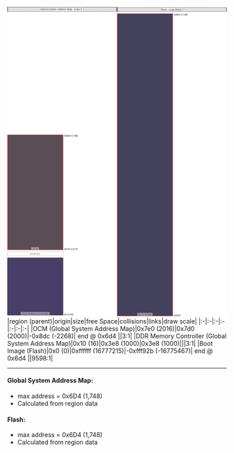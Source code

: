 ![memory map diagram](A6_region_exceeds_height-no_maxaddress_set_diagram.png)
|region (parent)|origin|size|free Space|collisions|links|draw scale|
|:-|:-|:-|:-|:-|:-|:-|
|<span style='color:(36, 20, 31)'>OCM (Global System Address Map)</span>|0x7e0 (2016)|0x7d0 (2000)|-0x8dc (-2268)| end @ 0x6d4 ||3:1|
|<span style='color:(13, 0, 54)'>DDR Memory Controller (Global System Address Map)</span>|0x10 (16)|0x3e8 (1000)|0x3e8 (1000)|||3:1|
|<span style='color:(5, 2, 38)'>Boot Image (Flash)</span>|0x0 (0)|0xffffff (16777215)|-0xfff92b (-16775467)| end @ 0x6d4 ||9598:1|

---
#### Global System Address Map:
- max address = 0x6D4 (1,748)
- Calculated from region data
#### Flash:
- max address = 0x6D4 (1,748)
- Calculated from region data